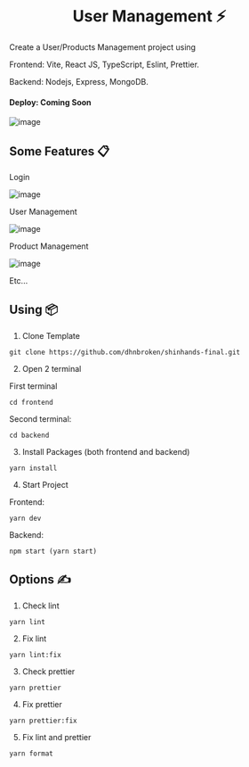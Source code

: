 <h1 align='center'>User Management ⚡</h1>

Create a User/Products Management project using 

Frontend: Vite, React JS, TypeScript, Eslint, Prettier.

Backend: Nodejs, Express, MongoDB.

#### **Deploy: Coming Soon**

![image](https://user-images.githubusercontent.com/70432453/170648662-2ff424b9-74e9-4754-a04d-512fe1496a3b.png)

## **Some Features 📋**

Login

![image](https://user-images.githubusercontent.com/60854411/229021456-05fa64c7-aa98-4993-8136-1eddbf392557.png)


User Management

![image](https://user-images.githubusercontent.com/60854411/229021991-adcd4f59-8986-45ee-be01-c533c177d9f6.png)


Product Management

![image](https://user-images.githubusercontent.com/60854411/229022041-37931f3c-c7f5-4e06-8348-a4f28b1ad2fc.png)


Etc...

## **Using 📦**

1. Clone Template

```
git clone https://github.com/dhnbroken/shinhands-final.git
```

2. Open 2 terminal

First terminal

```
cd frontend
```

Second terminal:

```
cd backend
```

3. Install Packages (both frontend and backend)

```
yarn install
```

4. Start Project

Frontend:

```
yarn dev
```

Backend: 

```
npm start (yarn start)
```


## **Options ✍️**

1. Check lint

```
yarn lint
```

2. Fix lint

```
yarn lint:fix
```

3. Check prettier

```
yarn prettier
```

4. Fix prettier

```
yarn prettier:fix
```

5. Fix lint and prettier

```
yarn format
```
